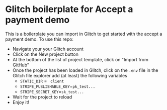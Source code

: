 # Glitch boilerplate for Accept a payment demo 

This is a boilerplate you can import in Glitch to get started with the accept a payment demo. To use this repo: 

* Navigate your your Glitch account
* Click on the New project button
* At the bottom of the list of project template, click on "Import from GitHub"
* Once the project has been loaded in Glitch,  click on the `.env` file in the Glitch file explorer add (at least) the following variables
  * `STATIC_DIR` = ` client`
  * `STRIPE_PUBLISHABLE_KEY`=`pk_test...`
  * `STRIPE_SECRET_KEY`=`sk_test...`
* Wait for the project to reload
* Enjoy it!